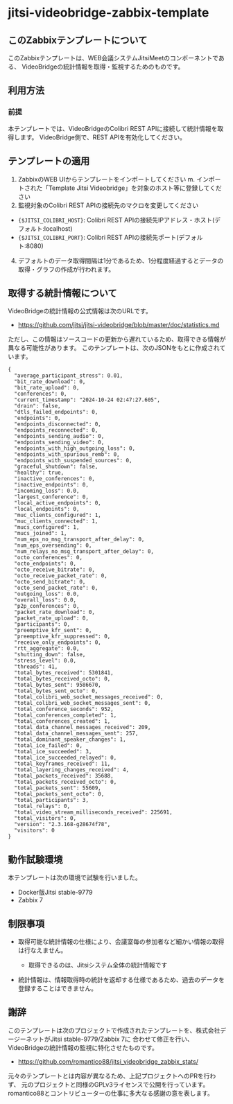 # jitsi-videobridge-zabbix-template
## このZabbixテンプレートについて
このZabbixテンプレートは、WEB会議システムJitsiMeetのコンポーネントである、
VideoBridgeの統計情報を取得・監視するためのものです。

## 利用方法
### 前提
本テンプレートでは、VideoBridgeのColibri REST APIに接続して統計情報を取得します。
VideoBridge側で、REST APIを有効化してください。

## テンプレートの適用
1. ZabbixのWEB UIからテンプレートをインポートしてください
m. インポートされた「Template Jitsi Videobridge」を対象のホスト等に登録してください
3. 監視対象のColibri REST APIの接続先のマクロを変更してください

  + `{$JITSI_COLIBRI_HOST}`: Colibri REST APIの接続先IPアドレス・ホスト(デフォルト:localhost)
  + `{$JITSI_COLIBRI_PORT}`: Colibri REST APIの接続先ポート(デフォルト:8080)

4. デフォルトのデータ取得間隔は1分であるため、1分程度経過するとデータの取得・グラフの作成が行われます。

## 取得する統計情報について
VideoBridgeの統計情報の公式情報は次のURLです。

* https://github.com/jitsi/jitsi-videobridge/blob/master/doc/statistics.md

ただし、この情報はソースコードの更新から遅れているため、取得できる情報が異なる可能性があります。
このテンプレートは、次のJSONをもとに作成されています。

```
{
  "average_participant_stress": 0.01,
  "bit_rate_download": 0,
  "bit_rate_upload": 0,
  "conferences": 0,
  "current_timestamp": "2024-10-24 02:47:27.605",
  "drain": false,
  "dtls_failed_endpoints": 0,
  "endpoints": 0,
  "endpoints_disconnected": 0,
  "endpoints_reconnected": 0,
  "endpoints_sending_audio": 0,
  "endpoints_sending_video": 0,
  "endpoints_with_high_outgoing_loss": 0,
  "endpoints_with_spurious_remb": 0,
  "endpoints_with_suspended_sources": 0,
  "graceful_shutdown": false,
  "healthy": true,
  "inactive_conferences": 0,
  "inactive_endpoints": 0,
  "incoming_loss": 0.0,
  "largest_conference": 0,
  "local_active_endpoints": 0,
  "local_endpoints": 0,
  "muc_clients_configured": 1,
  "muc_clients_connected": 1,
  "mucs_configured": 1,
  "mucs_joined": 1,
  "num_eps_no_msg_transport_after_delay": 0,
  "num_eps_oversending": 0,
  "num_relays_no_msg_transport_after_delay": 0,
  "octo_conferences": 0,
  "octo_endpoints": 0,
  "octo_receive_bitrate": 0,
  "octo_receive_packet_rate": 0,
  "octo_send_bitrate": 0,
  "octo_send_packet_rate": 0,
  "outgoing_loss": 0.0,
  "overall_loss": 0.0,
  "p2p_conferences": 0,
  "packet_rate_download": 0,
  "packet_rate_upload": 0,
  "participants": 0,
  "preemptive_kfr_sent": 0,
  "preemptive_kfr_suppressed": 0,
  "receive_only_endpoints": 0,
  "rtt_aggregate": 0.0,
  "shutting_down": false,
  "stress_level": 0.0,
  "threads": 41,
  "total_bytes_received": 5301841,
  "total_bytes_received_octo": 0,
  "total_bytes_sent": 9586670,
  "total_bytes_sent_octo": 0,
  "total_colibri_web_socket_messages_received": 0,
  "total_colibri_web_socket_messages_sent": 0,
  "total_conference_seconds": 952,
  "total_conferences_completed": 1,
  "total_conferences_created": 1,
  "total_data_channel_messages_received": 209,
  "total_data_channel_messages_sent": 257,
  "total_dominant_speaker_changes": 1,
  "total_ice_failed": 0,
  "total_ice_succeeded": 3,
  "total_ice_succeeded_relayed": 0,
  "total_keyframes_received": 11,
  "total_layering_changes_received": 4,
  "total_packets_received": 35688,
  "total_packets_received_octo": 0,
  "total_packets_sent": 55609,
  "total_packets_sent_octo": 0,
  "total_participants": 3,
  "total_relays": 0,
  "total_video_stream_milliseconds_received": 225691,
  "total_visitors": 0,
  "version": "2.3.168-g28674f78",
  "visitors": 0
}
```
  
## 動作試験環境
本テンプレートは次の環境で試験を行いました。

* Docker版Jitsi stable-9779
* Zabbix 7


## 制限事項
* 取得可能な統計情報の仕様により、会議室毎の参加者など細かい情報の取得は行なえません。
  + 取得できるのは、Jitsiシステム全体の統計情報です

* 統計情報は、情報取得時の統計を返却する仕様であるため、過去のデータを登録することはできません。

## 謝辞
このテンプレートは次のプロジェクトで作成されたテンプレートを、株式会社デージーネットがJitsi stable-9779/Zabbix 7に
合わせて修正を行い、VideoBridgeの統計情報の監視に特化させたものです。

* https://github.com/romantico88/jitsi_videobridge_zabbix_stats/

元々のテンプレートとは内容が異なるため、上記プロジェクトへのPRを行わず、
元のプロジェクトと同様のGPLv3ライセンスで公開を行っています。
romantico88とコントリビューターの仕事に多大なる感謝の意を表します。
